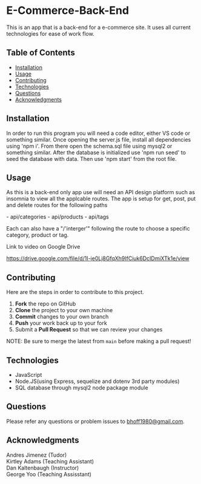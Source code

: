 # E-Commerce-Back-End
This is an app that is a back-end for a e-commerce site. It uses all current technologies for ease of work flow.


## Table of Contents
- [Installation](#Installation)
- [Usage](#Usage)
- [Contributing](#Contributing)
- [Technologies](#Technologies)
- [Questions](#Questions)
- [Acknowledgments](#Acknowledgments)

## Installation
In order to run this program you will need a code editor, either VS code or something similar. Once opening the server.js file, install all dependencies using 'npm i'. From there open the schema.sql file using mysql2 or something similar. After the database is initialized use 'npm run seed' to seed the database with data. Then use 'npm start' from the root file.  

## Usage 
As this is a back-end only app use will need an API design platform such as insomnia to view all the applcable routes. The app is setup for get, post, put and delete routes for the following paths
<p>
- api/categories
- api/products
- api/tags
<p>
Each can also have a "/'interger'" following the route to choose a specific category, product or tag.





Link to video on Google Drive 

https://drive.google.com/file/d/1I-je0Lj8GfqXh9IfCiuk6DcIDmiXTk1e/view


## Contributing 
Here are the steps in order to contribute to this project.
1. **Fork** the repo on GitHub
2. **Clone** the project to your own machine
3. **Commit** changes to your own branch
4. **Push** your work back up to your fork
5. Submit a **Pull Request** so that we can review your changes

NOTE: Be sure to merge the latest from `main` before making a pull request!


## Technologies
- JavaScript
- Node.JS(using Express, sequelize and dotenv 3rd party modules)
- SQL database through mysql2 node package module 

## Questions
Please refer any questions or problem issues to bhoff1980@gmail.com.

## Acknowledgments
Andres Jimenez (Tudor) <br>
Kirtley Adams (Teaching Assistant) <br>
Dan Kaltenbaugh (Instructor)<br>
George Yoo (Teaching Assisstant)
